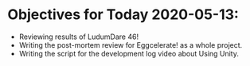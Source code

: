 # Objectives for Today 2020-05-13:

- Reviewing results of LudumDare 46!
- Writing the post-mortem review for Eggcelerate! as a whole project.
- Writing the script for the development log video about Using Unity.

